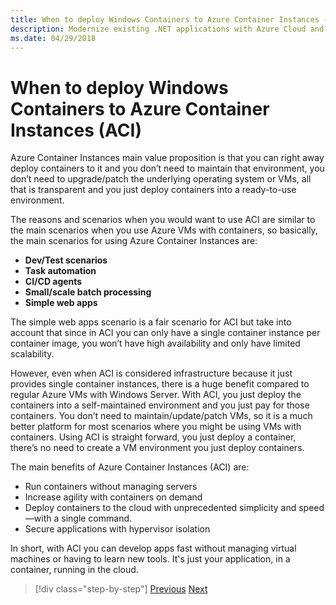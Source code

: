 ```yaml
---
title: When to deploy Windows Containers to Azure Container Instances (ACI)
description: Modernize existing .NET applications with Azure Cloud and Windows containers | When to deploy Windows Containers to Azure Container Instances (ACI)
ms.date: 04/29/2018
---
```


# When to deploy Windows Containers to Azure Container Instances (ACI)

Azure Container Instances main value proposition is that you can right away deploy containers to it and you don’t need to maintain that environment, you don’t need to upgrade/patch the underlying operating system or VMs, all that is transparent and you just deploy containers into a ready-to-use environment.

The reasons and scenarios when you would want to use ACI are similar to the main scenarios when you use Azure VMs with containers, so basically, the main scenarios for using Azure Container Instances are:

- **Dev/Test scenarios**
- **Task automation**
- **CI/CD agents**
- **Small/scale batch processing**
- **Simple web apps**

The simple web apps scenario is a fair scenario for ACI but take into account that since in ACI you can only have a single container instance per container image, you won’t have high availability and only have limited scalability.

However, even when ACI is considered infrastructure because it just provides single container instances, there is a huge benefit compared to regular Azure VMs with Windows Server. With ACI, you just deploy the containers into a self-maintained environment and you just pay for those containers. You don’t need to maintain/update/patch VMs, so it is a much better platform for most scenarios where you might be using VMs with containers. Using ACI is straight forward, you just deploy a container, there’s no need to create a VM environment you just deploy containers.

The main benefits of Azure Container Instances (ACI) are:

- Run containers without managing servers
- Increase agility with containers on demand
- Deploy containers to the cloud with unprecedented simplicity and speed—with a single command.
- Secure applications with hypervisor isolation

In short, with ACI you can develop apps fast without managing virtual machines or having to learn new tools. It's just your application, in a container, running in the cloud.

> [!div class="step-by-step"]
> [Previous](when-to-deploy-windows-containers-to-azure-vms-iaas-cloud.md)
> [Next](when-to-deploy-windows-containers-to-zure-container-service-kubernetes.md)
